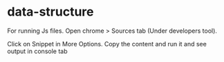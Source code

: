 # data-structure

For running Js files.
Open chrome > Sources tab (Under developers tool).

Click on Snippet in More Options.
Copy the content and run it and see output in console tab